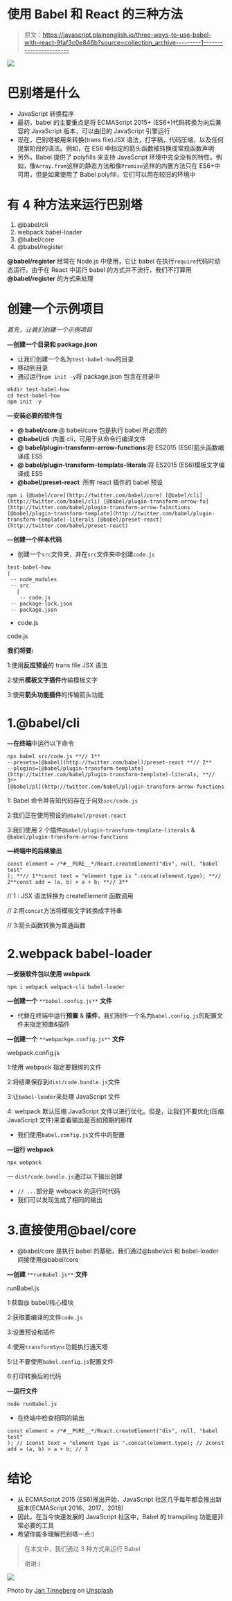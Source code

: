 # 使用 Babel 和 React 的三种方法

> 原文：<https://javascript.plainenglish.io/three-ways-to-use-babel-with-react-9faf3c0e846b?source=collection_archive---------1----------------------->

![](img/04fde97725bc89e0e1b5bb408139dcce.png)

# 巴别塔是什么

*   JavaScript 转换程序
*   最初，babel 的主要重点是将 ECMAScript 2015+ (ES6+)代码转换为向后兼容的 JavaScript 版本，可以由旧的 JavaScript 引擎运行
*   现在，巴别塔被用来转换(trans file)JSX 语法，打字稿，代码压缩，以及任何提案阶段的语法。例如，在 ES6 中指定的箭头函数被转换成常规函数声明
*   另外，Babel 提供了 polyfills 来支持 JavaScript 环境中完全没有的特性。例如，像`Array.from`这样的静态方法和像`Promise`这样的内置方法只在 ES6+中可用，但是如果使用了 Babel polyfill，它们可以用在较旧的环境中

# 有 4 种方法来运行巴别塔

1.  @babel/cli
2.  webpack babel-loader
3.  @babel/core
4.  @babel/register

**@babel/register** 经常在 Node.js 中使用，它让 babel 在执行`require`代码时动态运行。由于在 React 中运行 babel 的方式并不流行，我们不打算用 **@babel/register** 的方式来处理

# 创建一个示例项目

*首先，让我们创建一个示例项目*

**—创建一个目录和 package.json**

*   让我们创建一个名为`test-babel-how`的目录
*   移动到目录
*   通过运行`npm init -y`将 package.json 包含在目录中

```
mkdir test-babel-how
cd test-babel-how
npm init -y
```

**—安装必要的软件包**

*   **@ babel/core**:@ babel/core 包是执行 babel 所必须的
*   **@babel/cli** :内置 cli，可用于从命令行编译文件
*   **@ babel/plugin-transform-arrow-functions**:将 ES2015 (ES6)箭头函数编译成 ES5
*   **@ babel/plugin-transform-template-literals**:将 ES2015 (ES6)模板文字编译成 ES5
*   **@babel/preset-react** :所有 react 插件的 babel 预设

```
npm i [@babel/core](http://twitter.com/babel/core) [@babel/cli](http://twitter.com/babel/cli) [@babel/plugin-transform-arrow-fu](http://twitter.com/babel/plugin-transform-arrow-fu)nctions [@babel/plugin-transform-template](http://twitter.com/babel/plugin-transform-template)-literals [@babel/preset-react](http://twitter.com/babel/preset-react)
```

**—创建一个样本代码**

*   创建一个`src`文件夹，并在`src`文件夹中创建`code.js`

```
test-babel-how
|
 -- node_modules
 -- src
   |
    -- code.js
 -- package-lock.json
 -- package.json
```

*   code.js

code.js

**我们将要:**

1:使用**反应预设**的 trans file JSX 语法

2:使用**模板文字插件**传输模板文字

3:使用**箭头功能插件**的传输箭头功能

# 1.@babel/cli

**—在终端**中运行以下命令

```
npx babel src/code.js **// 1**
--presets=[@babel](http://twitter.com/babel)/preset-react **// 2**
--plugins=[@babel/plugin-transform-template](http://twitter.com/babel/plugin-transform-template)-literals, **// 3**
[@babel/pl](http://twitter.com/babel/pl)ugin-transform-arrow-functions
```

1: Babel 命令并告知代码存在于何处`src/code.js`

2:我们正在使用预设的`@babel/preset-react`

3:我们使用 2 个插件`@babel/plugin-transform-template-literals` & `@babel/plugin-transform-arrow-functions`

**—终端中的后续输出**

```
const element = /*#__PURE__*/React.createElement("div", null, "babel test"
); **// 1**const text = "element type is ".concat(element.type); **// 2**const add = (a, b) > a + b; **// 3**
```

// 1 : JSX 语法转换为 createElement 函数调用

// 2:用`concat`方法将模板文字转换成字符串

// 3:箭头函数转换为普通函数

# 2.webpack babel-loader

**—安装软件包以使用 webpack**

```
npm i webpack webpack-cli babel-loader
```

**—创建一个** `**babel.config.js**` **文件**

*   代替在终端中运行**预置** & **插件**，我们制作一个名为`babel.config.js`的配置文件来指定预置&插件

**—创建一个** `**webpackge.config.js**` **文件**

webpack.config.js

1:使用 webpack 指定要捆绑的文件

2:将结果保存到`dist/code.bundle.js`文件

3:让`babel-loader`来处理 JavaScript 文件

4: webpack 默认压缩 JavaScript 文件以进行优化。但是，让我们不要优化(压缩 JavaScript 文件)来查看输出是否如预期的那样

*   我们使用`babel.config.js`文件中的配置

**—运行 webpack**

```
npx webpack
```

— `dist/code.bundle.js`通过以下输出创建

*   `// ...`部分是 webpack 的运行时代码
*   我们可以发现生成了相同的输出

# 3.直接使用@bael/core

*   @babel/core 是执行 babel 的基础，我们通过@babel/cli 和 babel-loader 间接使用@babel/core

**—创建** `**runBabel.js**` **文件**

runBabel.js

1:获取@ babel/核心模块

2:获取要编译的文件`code.js`

3:设置预设和插件

4:使用`transformSync`功能执行通天塔

5:让不要使用`babel.config.js`配置文件

6:打印转换后的代码

**—运行文件**

```
node runBabel.js
```

*   在终端中检查相同的输出

```
const element = /*#__PURE__*/React.createElement("div", null, "babel test"
); // 1const text = "element type is ".concat(element.type); // 2const add = (a, b) > a + b; // 3
```

# 结论

*   从 ECMAScript 2015 (ES6)推出开始，JavaScript 社区几乎每年都会推出新版本(ECMAScript 2016、2017、2018)
*   因此，在当今快速发展的 JavaScript 社区中，Babel 的 transpiling 功能是非常必要的工具
*   希望你能多理解巴别塔一点:)

> 在本文中，我们通过 3 种方式来运行 Babel
> 
> 谢谢:)

![](img/2c22794a1d706344347c873da3e5c42c.png)

Photo by [Jan Tinneberg](https://unsplash.com/@craft_ear?utm_source=medium&utm_medium=referral) on [Unsplash](https://unsplash.com?utm_source=medium&utm_medium=referral)